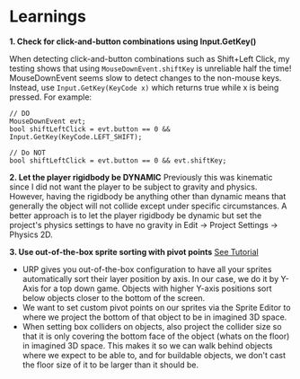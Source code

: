 # Learnings

**1. Check for click-and-button combinations using Input.GetKey()**

When detecting click-and-button combinations such as Shift+Left Click, my testing shows that using `MouseDownEvent.shiftKey` is unreliable half the time! MouseDownEvent seems slow to detect changes to the non-mouse keys. Instead, use `Input.GetKey(KeyCode x)` which returns true while x is being pressed. For example:

```
// DO
MouseDownEvent evt;
bool shiftLeftClick = evt.button == 0 && Input.GetKey(KeyCode.LEFT_SHIFT);

// Do NOT
bool shiftLeftClick = evt.button == 0 && evt.shiftKey;
```

**2. Let the player rigidbody be DYNAMIC**
Previously this was kinematic since I did not want the player to be subject to gravity and physics. However, having the rigidbody be anything other than dynamic means that generally the object will not collide except under specific circumstances. A better approach is to let the player rigidbody be dynamic but set the project's physics settings to have no gravity in Edit -> Project Settings -> Physics 2D.

**3. Use out-of-the-box sprite sorting with pivot points**
[See Tutorial](https://www.youtube.com/watch?v=SlMJx3MWvfM)
- URP gives you out-of-the-box configuration to have all your sprites automatically sort their layer position by axis. In our case, we do it by Y-Axis for a top down game. Objects with higher Y-axis positions sort below objects closer to the bottom of the screen.
- We want to set custom pivot points on our sprites via the Sprite Editor to where we project the bottom of that object to be in imagined 3D space.
- When setting box colliders on objects, also project the collider size so that it is only covering the bottom face of the object (whats on the floor) in imagined 3D space. This makes it so we can walk behind objects where we expect to be able to, and for buildable objects, we don't cast the floor size of it to be larger than it should be.